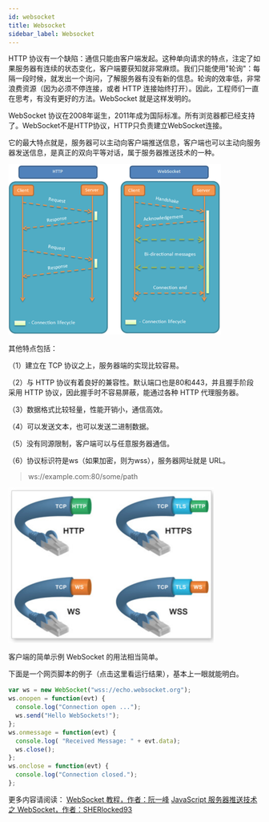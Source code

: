 ```yaml
---
id: websocket
title: Websocket
sidebar_label: Websocket
---
```


HTTP 协议有一个缺陷：通信只能由客户端发起。这种单向请求的特点，注定了如果服务器有连续的状态变化，客户端要获知就非常麻烦。我们只能使用"轮询"：每隔一段时候，就发出一个询问，了解服务器有没有新的信息。轮询的效率低，非常浪费资源（因为必须不停连接，或者 HTTP 连接始终打开）。因此，工程师们一直在思考，有没有更好的方法。WebSocket 就是这样发明的。

WebSocket 协议在2008年诞生，2011年成为国际标准。所有浏览器都已经支持了。WebSocket不是HTTP协议，HTTP只负责建立WebSocket连接。

它的最大特点就是，服务器可以主动向客户端推送信息，客户端也可以主动向服务器发送信息，是真正的双向平等对话，属于服务器推送技术的一种。

<img src="https://raw.githubusercontent.com/ThinkBucket/oss/master/KkrB30.png" width="425" height="340" />


其他特点包括：

（1）建立在 TCP 协议之上，服务器端的实现比较容易。

（2）与 HTTP 协议有着良好的兼容性。默认端口也是80和443，并且握手阶段采用 HTTP 协议，因此握手时不容易屏蔽，能通过各种 HTTP 代理服务器。

（3）数据格式比较轻量，性能开销小，通信高效。

（4）可以发送文本，也可以发送二进制数据。

（5）没有同源限制，客户端可以与任意服务器通信。

（6）协议标识符是ws（如果加密，则为wss），服务器网址就是 URL。

> ws://example.com:80/some/path

<img src="https://raw.githubusercontent.com/ThinkBucket/oss/master/RuWgZG.png" width="410" height="310" />

客户端的简单示例
WebSocket 的用法相当简单。

下面是一个网页脚本的例子（点击这里看运行结果），基本上一眼就能明白。
```js
var ws = new WebSocket("wss://echo.websocket.org");
ws.onopen = function(evt) { 
  console.log("Connection open ..."); 
  ws.send("Hello WebSockets!");
};
ws.onmessage = function(evt) {
  console.log( "Received Message: " + evt.data);
  ws.close();
};
ws.onclose = function(evt) {
  console.log("Connection closed.");
};      
```
更多内容请阅读：
[WebSocket 教程，作者：阮一峰](http://www.ruanyifeng.com/blog/2017/05/websocket.html)
[JavaScript 服务器推送技术之 WebSocket，作者：SHERlocked93](http://www.ruanyifeng.com/blog/2017/05/websocket.html)
